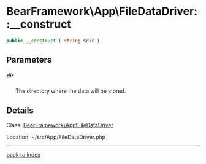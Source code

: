 # BearFramework\App\FileDataDriver::__construct

```php
public __construct ( string $dir )
```

## Parameters

##### dir

&nbsp;&nbsp;&nbsp;&nbsp;&nbsp;&nbsp;The directory where the data will be stored.

## Details

Class: [BearFramework\App\FileDataDriver](bearframework.app.filedatadriver.class.md)

Location: ~/src/App/FileDataDriver.php

---

[back to index](index.md)


